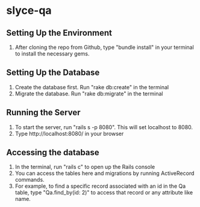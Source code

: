 # slyce-qa

## Setting Up the Environment

1. After cloning the repo from Github, type "bundle install" in your terminal to install the necessary gems. 

## Setting Up the Database

1. Create the database first. Run "rake db:create" in the terminal
2. Migrate the database. Run "rake db:migrate" in the terminal 


## Running the Server

1. To start the server, run "rails s -p 8080". This will set localhost to 8080. 
2. Type http://localhost:8080/ in your browser

 

## Accessing the database

1. In the terminal, run "rails c" to open up the Rails console
2. You can access the tables here and migrations by running ActiveRecord commands. 
3. For example, to find a specific record associated with an id in the Qa table, type "Qa.find_by(id: 2)" to access that record or any attribute like name. 
